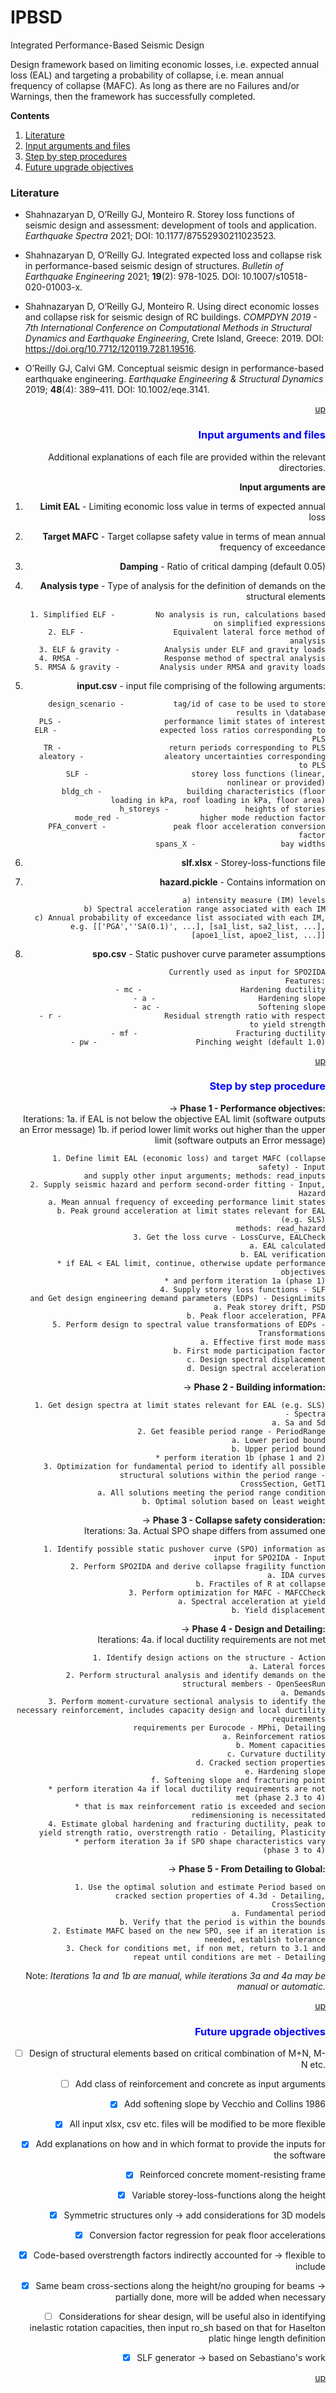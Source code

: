 # IPBSD
Integrated Performance-Based Seismic Design

Design framework based on limiting economic losses, i.e. expected annual loss (EAL) and targeting a probability of collapse, i.e. mean annual frequency of collapse (MAFC).
As long as there are no Failures and/or Warnings, then the framework has successfully completed.

**Contents**<a id='contents'></a>
1. [Literature](#lit)
2. [Input arguments and files](#input)
3. [Step by step procedures](#process)
4. [Future upgrade objectives](#future)

### Literature <a id='lit'>

* Shahnazaryan D, O’Reilly GJ, Monteiro R. Storey loss functions of seismic design and assessment: development of tools and application. *Earthquake Spectra* 2021; DOI: 10.1177/87552930211023523.
	
* Shahnazaryan D, O’Reilly GJ. Integrated expected loss and collapse risk in performance-based seismic design of structures. *Bulletin of Earthquake Engineering* 2021; **19**(2): 978-1025. DOI: 10.1007/s10518-020-01003-x.
	
* Shahnazaryan D, O’Reilly GJ, Monteiro R. Using direct economic losses and collapse risk for seismic 
design of RC buildings. *COMPDYN 2019 - 7th International Conference on Computational Methods in 
Structural Dynamics and Earthquake Engineering*, Crete Island, Greece: 2019. DOI: https://doi.org/10.7712/120119.7281.19516.

* O’Reilly GJ, Calvi GM. Conceptual seismic design in performance-based earthquake engineering. 
*Earthquake Engineering & Structural Dynamics* 2019; **48**(4): 389–411. DOI: 10.1002/eqe.3141.

</a><font color=blue><div style="text-align: right">[up](#contents)

### Input arguments and files <a id='input'>

Additional explanations of each file are provided within the relevant directories.

**Input arguments are**
1. **Limit EAL** - Limiting economic loss value in terms of expected annual loss

2. **Target MAFC** - Target collapse safety value in terms of mean annual frequency of exceedance

3. **Damping** - Ratio of critical damping (default 0.05)

4. **Analysis type** - Type of analysis for the definition of demands on the structural elements<br/>

        1. Simplified ELF -        	No analysis is run, calculations based on simplified expressions
        2. ELF -                  	Equivalent lateral force method of analysis
        3. ELF & gravity -       	Analysis under ELF and gravity loads
        4. RMSA -                	Response method of spectral analysis
        5. RMSA & gravity -      	Analysis under RMSA and gravity loads
		
5. **input.csv** - input file comprising of the following arguments:<br/>

    	design_scenario -       	tag/id of case to be used to store results in \database
    	PLS -                   	performance limit states of interest
    	ELR -                    	expected loss ratios corresponding to PLS
    	TR -                     	return periods corresponding to PLS
        aleatory -               	aleatory uncertainties corresponding to PLS
        SLF -                    	storey loss functions (linear, nonlinear or provided)
        bldg_ch -               	building characteristics (floor loading in kPa, roof loading in kPa, floor area)
        h_storeys -             	heights of stories
        mode_red -              	higher mode reduction factor
        PFA_convert -            	peak floor acceleration conversion factor
        spans_X -               	bay widths
	
6. **slf.xlsx** - Storey-loss-functions file<br/>

7. **hazard.pickle** - Contains information on<br/>

        a) intensity measure (IM) levels
        b) Spectral acceleration range associated with each IM
        c) Annual probability of exceedance list associated with each IM,
        e.g. [['PGA',''SA(0.1)', ...], [sa1_list, sa2_list, ...], [apoe1_list, apoe2_list, ...]]
				
8. **spo.csv** - Static pushover curve parameter assumptions<br/>

        Currently used as input for SPO2IDA
        Features:
        - mc -                    	Hardening ductility
        - a -                    	Hardening slope
        - ac -                    	Softening slope
        - r -                    	Residual strength ratio with respect to yield strength
        - mf -                    	Fracturing ductility
        - pw -                    	Pinching weight (default 1.0)

</a><font color=blue><div style="text-align: right">[up](#contents)

### Step by step procedure<a id='process'>

-> **Phase 1 - Performance objectives:**<br/>
Iterations: 1a. if EAL is not below the objective EAL limit (software outputs an Error message)
			1b. if period lower limit works out higher than the upper limit (software outputs an Error message)

		1. Define limit EAL (economic loss) and target MAFC (collapse safety) - Input
		and supply other input arguments; methods: read_inputs
		2. Supply seismic hazard and perform second-order fitting - Input, Hazard
			a. Mean annual frequency of exceeding performance limit states
			b. Peak ground acceleration at limit states relevant for EAL (e.g. SLS)
			methods: read_hazard
		3. Get the loss curve - LossCurve, EALCheck
			a. EAL calculated
			b. EAL verification
		* if EAL < EAL limit, continue, otherwise update performance objectives
		* and perform iteration 1a (phase 1)
		4. Supply storey loss functions - SLF
		and Get design engineering demand parameters (EDPs) - DesignLimits
			a. Peak storey drift, PSD
			b. Peak floor acceleration, PFA
		5. Perform design to spectral value transformations of EDPs - Transformations
			a. Effective first mode mass
			b. First mode participation factor
			c. Design spectral displacement
			d. Design spectral acceleration
			
-> **Phase 2 - Building information:** <br/>

		1. Get design spectra at limit states relevant for EAL (e.g. SLS) - Spectra
			a. Sa and Sd
		2. Get feasible period range - PeriodRange
			a. Lower period bound
			b. Upper period bound
		* perform iteration 1b (phase 1 and 2)
		3. Optimization for fundamental period to identify all possible structural solutions within the period range -
		CrossSection, GetT1
			a. All solutions meeting the period range condition
			b. Optimal solution based on least weight
			
-> **Phase 3 - Collapse safety consideration:** <br/>
Iterations: 3a. Actual SPO shape differs from assumed one

		1. Identify possible static pushover curve (SPO) information as input for SPO2IDA - Input
		2. Perform SPO2IDA and derive collapse fragility function
		    	a. IDA curves
		    	b. Fractiles of R at collapse
		3. Perform optimization for MAFC - MAFCCheck
		    	a. Spectral acceleration at yield
		    	b. Yield displacement
		    	
-> **Phase 4 - Design and Detailing:**<br/>
Iterations:  4a. if local ductility requirements are not met

        	1. Identify design actions on the structure - Action
           		a. Lateral forces
        	2. Perform structural analysis and identify demands on the structural members - OpenSeesRun
		    	a. Demands
        	3. Perform moment-curvature sectional analysis to identify the necessary reinforcement, includes capacity design and local ductility requirements
			requirements per Eurocode - MPhi, Detailing
		    	a. Reinforcement ratios
		    	b. Moment capacities
		    	c. Curvature ductility
		    	d. Cracked section properties
		    	e. Hardening slope
		    	f. Softening slope and fracturing point
		    * perform iteration 4a if local ductility requirements are not met (phase 2.3 to 4)
		    * that is max reinforcement ratio is exceeded and secion redimensioning is necessitated
		    4. Estimate global hardening and fracturing ductility, peak to yield strength ratio, overstrength ratio - Detailing, Plasticity
		    * perform iteration 3a if SPO shape characteristics vary (phase 3 to 4)
		    
-> **Phase 5 - From Detailing to Global:**<br/>

        	1. Use the optimal solution and estimate Period based on cracked section properties of 4.3d - Detailing,
			CrossSection
        		a. Fundamental period
        		b. Verify that the period is within the bounds
        	2. Estimate MAFC based on the new SPO, see if an iteration is needed, establish tolerance
        	3. Check for conditions met, if non met, return to 3.1 and repeat until conditions are met - Detailing

Note: *Iterations 1a and 1b are manual, while iterations 3a and 4a may be manual or automatic.*

</a><font color=blue><div style="text-align: right">[up](#contents)
  
### Future upgrade objectives<a id='future'>

* [ ] Design of structural elements based on critical combination of M+N, M-N etc.

* [ ] Add class of reinforcement and concrete as input arguments

* [x] Add softening slope by Vecchio and Collins 1986

* [x] All input xlsx, csv etc. files will be modified to be more flexible

* [x] Add explanations on how and in which format to provide the inputs for the software

* [x] Reinforced concrete moment-resisting frame

* [x] Variable storey-loss-functions along the height

* [x] Symmetric structures only -> add considerations for 3D models

* [x] Conversion factor regression for peak floor accelerations

* [x] Code-based overstrength factors indirectly accounted for -> flexible to include

* [x] Same beam cross-sections along the height/no grouping for beams -> partially done, more will be added when necessary
 
* [ ] Considerations for shear design, will be useful also in identifying inelastic rotation capacities, then input ro_sh based on that for Haselton platic hinge length definition

* [x] SLF generator -> based on Sebastiano's work


</a><font color=blue><div style="text-align: right">[up](#contents)
  
